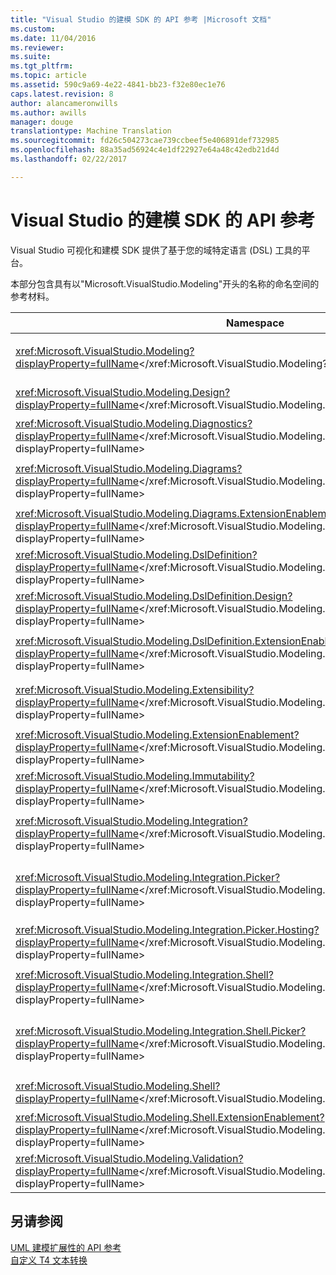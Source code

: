 ```yaml
---
title: "Visual Studio 的建模 SDK 的 API 参考 |Microsoft 文档"
ms.custom: 
ms.date: 11/04/2016
ms.reviewer: 
ms.suite: 
ms.tgt_pltfrm: 
ms.topic: article
ms.assetid: 590c9a69-4e22-4841-bb23-f32e80ec1e76
caps.latest.revision: 8
author: alancameronwills
ms.author: awills
manager: douge
translationtype: Machine Translation
ms.sourcegitcommit: fd26c504273cae739ccbeef5e406891def732985
ms.openlocfilehash: 88a35ad56924c4e1df22927e64a48c42edb21d4d
ms.lasthandoff: 02/22/2017

---
```

# <a name="api-reference-for-modeling-sdk-for-visual-studio"></a>Visual Studio 的建模 SDK 的 API 参考
Visual Studio 可视化和建模 SDK 提供了基于您的域特定语言 (DSL) 工具的平台。  
  
 本部分包含具有以"Microsoft.VisualStudio.Modeling"开头的名称的命名空间的参考材料。  
  
|Namespace|内容|  
|---------------|-------------|  
|<xref:Microsoft.VisualStudio.Modeling?displayProperty=fullName></xref:Microsoft.VisualStudio.Modeling?displayProperty=fullName>|例如，模型元素，是在 DSL 中定义的所有域类的基类的类。|  
|<xref:Microsoft.VisualStudio.Modeling.Design?displayProperty=fullName></xref:Microsoft.VisualStudio.Modeling.Design?displayProperty=fullName>|构成部分的 DSL 定义的类。|  
|<xref:Microsoft.VisualStudio.Modeling.Diagnostics?displayProperty=fullName></xref:Microsoft.VisualStudio.Modeling.Diagnostics?displayProperty=fullName>|模型存储查看器和性能的评定工具。|  
|<xref:Microsoft.VisualStudio.Modeling.Diagrams?displayProperty=fullName></xref:Microsoft.VisualStudio.Modeling.Diagrams?displayProperty=fullName>|如 ShapeElement，是在 DSL 中定义的所有形状的基类的类。|  
|<xref:Microsoft.VisualStudio.Modeling.Diagrams.ExtensionEnablement?displayProperty=fullName></xref:Microsoft.VisualStudio.Modeling.Diagrams.ExtensionEnablement?displayProperty=fullName>|笔势和所选内容的方法。|  
|<xref:Microsoft.VisualStudio.Modeling.DslDefinition?displayProperty=fullName></xref:Microsoft.VisualStudio.Modeling.DslDefinition?displayProperty=fullName>|DSL 定义设计器的 API。|  
|<xref:Microsoft.VisualStudio.Modeling.DslDefinition.Design?displayProperty=fullName></xref:Microsoft.VisualStudio.Modeling.DslDefinition.Design?displayProperty=fullName>|DSL 定义设计器的内部类。|  
|<xref:Microsoft.VisualStudio.Modeling.DslDefinition.ExtensionEnablement?displayProperty=fullName></xref:Microsoft.VisualStudio.Modeling.DslDefinition.ExtensionEnablement?displayProperty=fullName>|使你可以扩展 DSL 设计器命令、 笔势和验证的属性。|  
|<xref:Microsoft.VisualStudio.Modeling.Extensibility?displayProperty=fullName></xref:Microsoft.VisualStudio.Modeling.Extensibility?displayProperty=fullName>|实现 DSL 可扩展性的扩展方法的模型元素。|  
|<xref:Microsoft.VisualStudio.Modeling.ExtensionEnablement?displayProperty=fullName></xref:Microsoft.VisualStudio.Modeling.ExtensionEnablement?displayProperty=fullName>|扩展属性|  
|<xref:Microsoft.VisualStudio.Modeling.Immutability?displayProperty=fullName></xref:Microsoft.VisualStudio.Modeling.Immutability?displayProperty=fullName>|可以使模型的部分只读的。|  
|<xref:Microsoft.VisualStudio.Modeling.Integration?displayProperty=fullName></xref:Microsoft.VisualStudio.Modeling.Integration?displayProperty=fullName>|Modelbus API，它可以帮助您集成不同的模型。|  
|<xref:Microsoft.VisualStudio.Modeling.Integration.Picker?displayProperty=fullName></xref:Microsoft.VisualStudio.Modeling.Integration.Picker?displayProperty=fullName>|对话框中，可让用户导航到模型和元素来创建 Modelbus 引用。|  
|<xref:Microsoft.VisualStudio.Modeling.Integration.Picker.Hosting?displayProperty=fullName></xref:Microsoft.VisualStudio.Modeling.Integration.Picker.Hosting?displayProperty=fullName>|选取器服务。|  
|<xref:Microsoft.VisualStudio.Modeling.Integration.Shell?displayProperty=fullName></xref:Microsoft.VisualStudio.Modeling.Integration.Shell?displayProperty=fullName>|Modelbus 适配器框架为[!INCLUDE[vsprvs](../code-quality/includes/vsprvs_md.md)]。|  
|<xref:Microsoft.VisualStudio.Modeling.Integration.Shell.Picker?displayProperty=fullName></xref:Microsoft.VisualStudio.Modeling.Integration.Shell.Picker?displayProperty=fullName>|选取器对话框中，可让用户导航到模型和元素来创建 Modelbus 引用。|  
|<xref:Microsoft.VisualStudio.Modeling.Shell?displayProperty=fullName></xref:Microsoft.VisualStudio.Modeling.Shell?displayProperty=fullName>|Dsl 之间的接口和[!INCLUDE[vsprvs](../code-quality/includes/vsprvs_md.md)]。|  
|<xref:Microsoft.VisualStudio.Modeling.Shell.ExtensionEnablement?displayProperty=fullName></xref:Microsoft.VisualStudio.Modeling.Shell.ExtensionEnablement?displayProperty=fullName>|允许您定义快捷 （上下文） 菜单命令。|  
|<xref:Microsoft.VisualStudio.Modeling.Validation?displayProperty=fullName></xref:Microsoft.VisualStudio.Modeling.Validation?displayProperty=fullName>|您可以定义验证约束。|  
  
## <a name="see-also"></a>另请参阅  
 [UML 建模扩展性的 API 参考](../modeling/api-reference-for-uml-modeling-extensibility.md)   
 [自定义 T4 文本转换](../modeling/customizing-t4-text-transformation.md)


